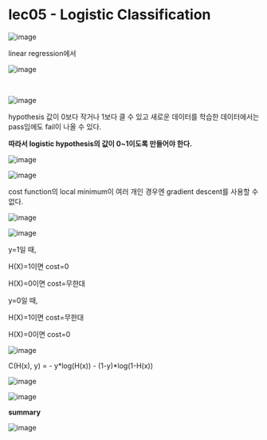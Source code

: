 # lec05 - Logistic Classification

![image](https://user-images.githubusercontent.com/55024771/103753152-049cfb00-504e-11eb-84a7-f8c51d15acb4.png)

linear regression에서

![image](https://user-images.githubusercontent.com/55024771/103753869-e8e62480-504e-11eb-95a3-82dfad383efe.png)

<br>

![image](https://user-images.githubusercontent.com/55024771/103755227-d371fa00-5050-11eb-8717-d5b26ee6cff2.png)

hypothesis 값이 0보다 작거나 1보다 클 수 있고 새로운 데이터를 학습한 데이터에서는 pass임에도 fail이 나올 수 있다. 

**따라서 logistic hypothesis의 값이 0~1이도록 만들어야 한다.**

![image](https://user-images.githubusercontent.com/55024771/103753662-a91f3d00-504e-11eb-9531-ef07840dd815.png)

![image](https://user-images.githubusercontent.com/55024771/103755570-61e67b80-5051-11eb-84fa-80abe936403b.png)

cost function의 local minimum이 여러 개인 경우엔 gradient descent를 사용할 수 없다.

![image](https://user-images.githubusercontent.com/55024771/103783191-bef72700-507b-11eb-99c7-eb94d2595f90.png)

![image](https://user-images.githubusercontent.com/55024771/103783328-ec43d500-507b-11eb-80b3-7c45a8ade4c2.png)

y=1일 때,

H(X)=1이면 cost=0

H(X)=0이면 cost=무한대

y=0일 때,

H(X)=1이면 cost=무한대

H(X)=0이면 cost=0


![image](https://user-images.githubusercontent.com/55024771/103783474-1eedcd80-507c-11eb-9bed-55853267c515.png)

C(H(x), y) = - y*log(H(x)) - (1-y)*log(1-H(x))

![image](https://user-images.githubusercontent.com/55024771/103784076-de428400-507c-11eb-9529-979ccae1050a.png)

![image](https://user-images.githubusercontent.com/55024771/103784192-fd411600-507c-11eb-8596-7f5be116293d.png)

**summary**

![image](https://user-images.githubusercontent.com/55024771/103784592-7b9db800-507d-11eb-811e-cdd47cf323c7.png)

